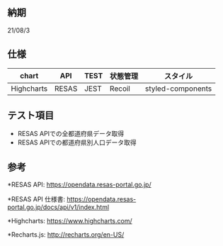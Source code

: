 ## 納期

21/08/3

## 仕様

| chart      | API   | TEST | 状態管理 | スタイル         |
| ---------- | ----- | ---- | ------ | ---------------- |
| Highcharts | RESAS | JEST | Recoil | styled-components|

## テスト項目

- RESAS APIでの全都道府県データ取得
- RESAS APIでの都道府県別人口データ取得


## 参考

\*RESAS API: https://opendata.resas-portal.go.jp/

\*RESAS API 仕様書: https://opendata.resas-portal.go.jp/docs/api/v1/index.html

\*Highcharts: https://www.highcharts.com/

\*Recharts.js: http://recharts.org/en-US/

